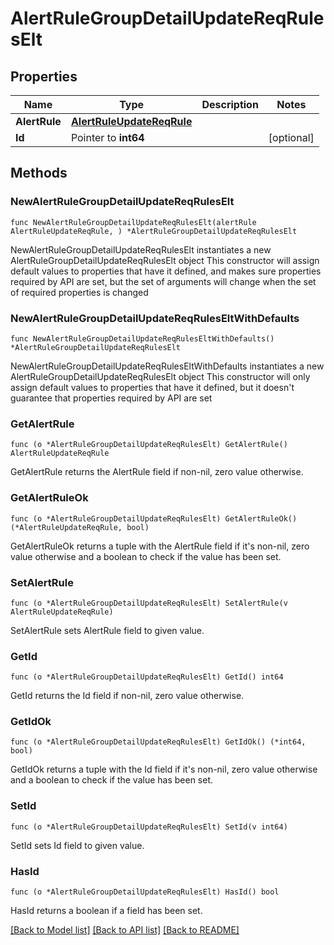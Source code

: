 # AlertRuleGroupDetailUpdateReqRulesElt

## Properties

Name | Type | Description | Notes
------------ | ------------- | ------------- | -------------
**AlertRule** | [**AlertRuleUpdateReqRule**](AlertRuleUpdateReqRule.md) |  | 
**Id** | Pointer to **int64** |  | [optional] 

## Methods

### NewAlertRuleGroupDetailUpdateReqRulesElt

`func NewAlertRuleGroupDetailUpdateReqRulesElt(alertRule AlertRuleUpdateReqRule, ) *AlertRuleGroupDetailUpdateReqRulesElt`

NewAlertRuleGroupDetailUpdateReqRulesElt instantiates a new AlertRuleGroupDetailUpdateReqRulesElt object
This constructor will assign default values to properties that have it defined,
and makes sure properties required by API are set, but the set of arguments
will change when the set of required properties is changed

### NewAlertRuleGroupDetailUpdateReqRulesEltWithDefaults

`func NewAlertRuleGroupDetailUpdateReqRulesEltWithDefaults() *AlertRuleGroupDetailUpdateReqRulesElt`

NewAlertRuleGroupDetailUpdateReqRulesEltWithDefaults instantiates a new AlertRuleGroupDetailUpdateReqRulesElt object
This constructor will only assign default values to properties that have it defined,
but it doesn't guarantee that properties required by API are set

### GetAlertRule

`func (o *AlertRuleGroupDetailUpdateReqRulesElt) GetAlertRule() AlertRuleUpdateReqRule`

GetAlertRule returns the AlertRule field if non-nil, zero value otherwise.

### GetAlertRuleOk

`func (o *AlertRuleGroupDetailUpdateReqRulesElt) GetAlertRuleOk() (*AlertRuleUpdateReqRule, bool)`

GetAlertRuleOk returns a tuple with the AlertRule field if it's non-nil, zero value otherwise
and a boolean to check if the value has been set.

### SetAlertRule

`func (o *AlertRuleGroupDetailUpdateReqRulesElt) SetAlertRule(v AlertRuleUpdateReqRule)`

SetAlertRule sets AlertRule field to given value.


### GetId

`func (o *AlertRuleGroupDetailUpdateReqRulesElt) GetId() int64`

GetId returns the Id field if non-nil, zero value otherwise.

### GetIdOk

`func (o *AlertRuleGroupDetailUpdateReqRulesElt) GetIdOk() (*int64, bool)`

GetIdOk returns a tuple with the Id field if it's non-nil, zero value otherwise
and a boolean to check if the value has been set.

### SetId

`func (o *AlertRuleGroupDetailUpdateReqRulesElt) SetId(v int64)`

SetId sets Id field to given value.

### HasId

`func (o *AlertRuleGroupDetailUpdateReqRulesElt) HasId() bool`

HasId returns a boolean if a field has been set.


[[Back to Model list]](../README.md#documentation-for-models) [[Back to API list]](../README.md#documentation-for-api-endpoints) [[Back to README]](../README.md)


